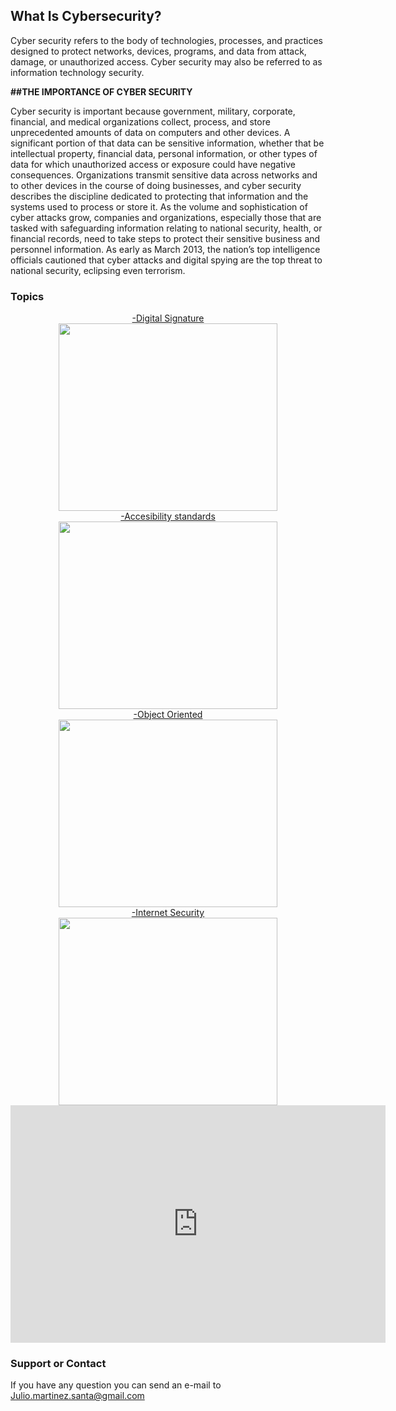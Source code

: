## What Is Cybersecurity?

Cyber security refers to the body of technologies, processes, and practices designed to protect networks, devices, programs, and data from attack, damage, or unauthorized access. Cyber security may also be referred to as information technology security.

 <strong>##THE IMPORTANCE OF CYBER SECURITY </strong>

Cyber security is important because government, military, corporate, financial, and medical organizations collect, process, and store unprecedented amounts of data on computers and other devices. A significant portion of that data can be sensitive information, whether that be intellectual property, financial data, personal information, or other types of data for which unauthorized access or exposure could have negative consequences. Organizations transmit sensitive data across networks and to other devices in the course of doing businesses, and cyber security describes the discipline dedicated to protecting that information and the systems used to process or store it. As the volume and sophistication of cyber attacks grow, companies and organizations, especially those that are tasked with safeguarding information relating to national security, health, or financial records, need to take steps to protect their sensitive business and personnel information. As early as March 2013, the nation’s top intelligence officials cautioned that cyber attacks and digital spying are the top threat to national security, eclipsing even terrorism.

### Topics
  <center> <a href ="general.html"> -Digital Signature </a> </center>
 
<center> <img src="https://blog.signaturit.com/hubfs/19-jun-18-twitter-blog-eng.png" width="350" height="300"> </a> </center>

<center> <a href="accesibility.html"> -Accesibility standards </a> </a> </center>

<center> <img src="https://internetdevels.com/sites/default/files/public/blog_preview/web_accessibility_standards_in_drupal8.jpg" width="350" height="300"> </a> </center>

<center> <a href="object.html">-Object Oriented </a> </a> </center>

<center> <img src="https://images-na.ssl-images-amazon.com/images/I/41mtTiAs8fL._SX384_BO1,204,203,200_.jpg" width="350" height="300"> </a> </center>


<center> <a href="internet.html">-Internet Security </a> </a> </center>

<center> <img src="https://antivirus.comodo.com/blog/wp-content/uploads/2019/03/why-internet-security.png" width="350" height="300"> </a> </center>








 <center> <iframe width="600" height="380" src="https://www.youtube.com/embed/inWWhr5tnEA" title="YouTube video player" frameborder="0" allow="accelerometer; autoplay; clipboard-write; encrypted-media; gyroscope; picture-in-picture" allowfullscreen></iframe> </center>








### Support or Contact

If you have any question you can send an e-mail to Julio.martinez.santa@gmail.com
